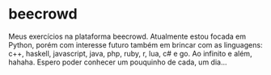 # beecrowd
Meus exercícios na plataforma beecrowd. Atualmente estou focada em Python, porém com interesse futuro também em brincar com as linguagens: c++, haskell, javascript, java, php, ruby, r, lua, c# e go. Ao infinito e além, hahaha. Espero poder conhecer um pouquinho de cada, um dia...
